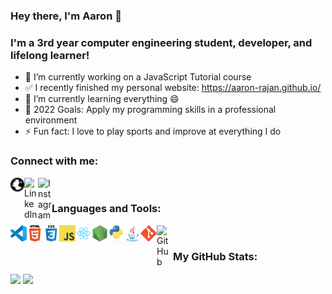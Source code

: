 ### Hey there, I'm Aaron 👋

### I'm a 3rd year computer engineering student, developer, and lifelong learner!
- 🔭 I’m currently working on a JavaScript Tutorial course
- :white_check_mark: I recently finished my personal website: https://aaron-rajan.github.io/
- 🌱 I’m currently learning everything :smile:
- 🥅 2022 Goals: Apply my programming skills in a professional environment
- ⚡ Fun fact: I love to play sports and improve at everything I do

### Connect with me:

[<img align="left" alt="https://aaron-rajan.github.io/" width="22px" src="https://raw.githubusercontent.com/iconic/open-iconic/master/svg/globe.svg" />][1]
[<img align="left" alt="LinkedIn" width="22px" src="https://cdn.jsdelivr.net/npm/simple-icons@v3/icons/linkedin.svg" />][2]
[<img align="left" alt="Instagram" width="22px" src="https://cdn.jsdelivr.net/npm/simple-icons@v3/icons/instagram.svg" />][3]

<br/>

### Languages and Tools:

<img align="left" alt="Visual Studio Code" width="26px" src="https://raw.githubusercontent.com/github/explore/80688e429a7d4ef2fca1e82350fe8e3517d3494d/topics/visual-studio-code/visual-studio-code.png" />
<img align="left" alt="HTML5" width="26px" src="https://raw.githubusercontent.com/github/explore/80688e429a7d4ef2fca1e82350fe8e3517d3494d/topics/html/html.png" />
<img align="left" alt="CSS3" width="26px" src="https://raw.githubusercontent.com/github/explore/80688e429a7d4ef2fca1e82350fe8e3517d3494d/topics/css/css.png" />
<img align="left" alt="JavaScript" width="26px" src="https://raw.githubusercontent.com/github/explore/80688e429a7d4ef2fca1e82350fe8e3517d3494d/topics/javascript/javascript.png" />
<img align="left" alt="React" width="26px" src="https://raw.githubusercontent.com/github/explore/80688e429a7d4ef2fca1e82350fe8e3517d3494d/topics/react/react.png" />
<img align="left" alt="Node.js" width="26px" src="https://raw.githubusercontent.com/github/explore/80688e429a7d4ef2fca1e82350fe8e3517d3494d/topics/nodejs/nodejs.png" />
<img align="left" alt="Python" width="26px" src="https://raw.githubusercontent.com/izumin5210/emojipack-for-devicon/master/png/python.png" />
<img align="left" alt="Java" width="26px" src="https://raw.githubusercontent.com/izumin5210/emojipack-for-devicon/master/png/java.png" />
<img align="left" alt="Git" width="26px" src="https://raw.githubusercontent.com/izumin5210/emojipack-for-devicon/master/png/git.png" />
<img align="left" alt="GitHub" width="26px" src="https://camo.githubusercontent.com/ac28190b3bdb446d46b2760854ecec42927bd2ae802d0729c6b0e72449b56082/68747470733a2f2f6769746875622e6769746875626173736574732e636f6d2f696d616765732f6d6f64756c65732f6c6f676f735f706167652f4769744875622d4d61726b2e706e67" />

<br/>

### My GitHub Stats:

<img align="center" src="https://github-readme-stats.vercel.app/api?username=Aaron-Rajan&theme=tokyonight&show_icons=true&hide=prs&include_all_commits=true&hide_rank=true" /> <img align="center" src="https://github-readme-stats.vercel.app/api/top-langs/?username=Aaron-Rajan&layout=compact&theme=tokyonight&langs_count=6&cache_seconds=1800" />


<!-- Links -->
[1]: https://aaron-rajan.github.io/
[2]: https://www.linkedin.com/in/aaron-rajan/
[3]: https://www.instagram.com/rajan.aaron/

